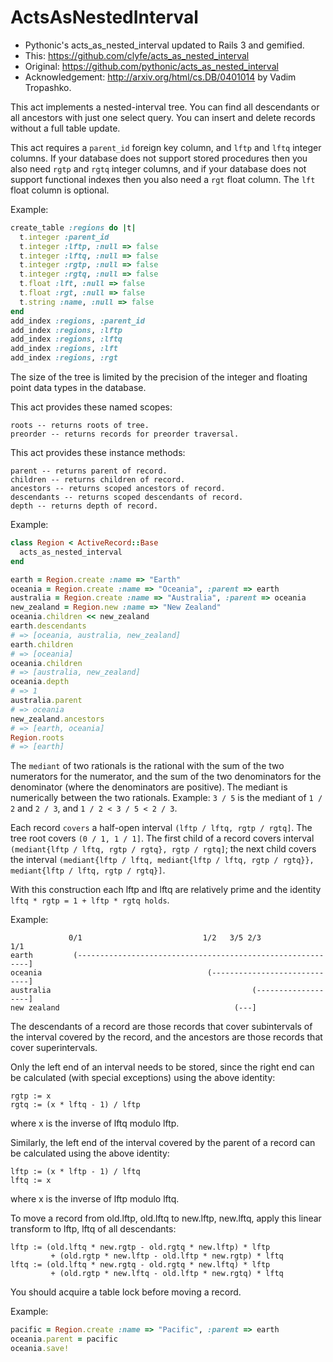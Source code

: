# ActsAsNestedInterval

* Pythonic's acts_as_nested_interval updated to Rails 3 and gemified.
* This: https://github.com/clyfe/acts_as_nested_interval
* Original: https://github.com/pythonic/acts_as_nested_interval
* Acknowledgement: http://arxiv.org/html/cs.DB/0401014 by Vadim Tropashko.

This act implements a nested-interval tree. You can find all descendants or all
ancestors with just one select query. You can insert and delete records without
a full table update.

This act requires a `parent_id` foreign key column, and `lftp` and `lftq`
integer columns. If your database does not support stored procedures then you
also need `rgtp` and `rgtq` integer columns, and if your database does not
support functional indexes then you also need a `rgt` float column. The `lft`
float column is optional.

Example:

```ruby
create_table :regions do |t|
  t.integer :parent_id
  t.integer :lftp, :null => false
  t.integer :lftq, :null => false
  t.integer :rgtp, :null => false
  t.integer :rgtq, :null => false
  t.float :lft, :null => false
  t.float :rgt, :null => false
  t.string :name, :null => false
end
add_index :regions, :parent_id
add_index :regions, :lftp
add_index :regions, :lftq
add_index :regions, :lft
add_index :regions, :rgt
```

The size of the tree is limited by the precision of the integer and floating
point data types in the database.

This act provides these named scopes:

    roots -- returns roots of tree.
    preorder -- returns records for preorder traversal.

This act provides these instance methods:

    parent -- returns parent of record.
    children -- returns children of record.
    ancestors -- returns scoped ancestors of record.
    descendants -- returns scoped descendants of record.
    depth -- returns depth of record.

Example:

```ruby
class Region < ActiveRecord::Base
  acts_as_nested_interval
end

earth = Region.create :name => "Earth"
oceania = Region.create :name => "Oceania", :parent => earth
australia = Region.create :name => "Australia", :parent => oceania
new_zealand = Region.new :name => "New Zealand"
oceania.children << new_zealand
earth.descendants
# => [oceania, australia, new_zealand]
earth.children
# => [oceania]
oceania.children
# => [australia, new_zealand]
oceania.depth
# => 1
australia.parent
# => oceania
new_zealand.ancestors
# => [earth, oceania]
Region.roots
# => [earth]
```

The `mediant` of two rationals is the rational with the sum of the two
numerators for the numerator, and the sum of the two denominators for the
denominator (where the denominators are positive). The mediant is numerically
between the two rationals.
Example: `3 / 5` is the mediant of `1 / 2` and `2 / 3`, and `1 / 2 < 3 / 5 < 2 / 3`.

Each record `covers` a half-open interval `(lftp / lftq, rgtp / rgtq]`. The tree
root covers `(0 / 1, 1 / 1]`. The first child of a record covers interval
`(mediant{lftp / lftq, rgtp / rgtq}, rgtp / rgtq]`; the next child covers the interval
`(mediant{lftp / lftq, mediant{lftp / lftq, rgtp / rgtq}}, mediant{lftp / lftq, rgtp / rgtq}]`.

With this construction each lftp and lftq are relatively prime and the identity
`lftq * rgtp = 1 + lftp * rgtq holds`.

Example:

                 0/1                           1/2   3/5 2/3                 1/1
    earth         (-----------------------------------------------------------]
    oceania                                     (-----------------------------]
    australia                                             (-------------------]
    new zealand                                       (---]

The descendants of a record are those records that cover subintervals of the
interval covered by the record, and the ancestors are those records that cover
superintervals.

Only the left end of an interval needs to be stored, since the right end can be
calculated (with special exceptions) using the above identity:

    rgtp := x
    rgtq := (x * lftq - 1) / lftp

where x is the inverse of lftq modulo lftp.

Similarly, the left end of the interval covered by the parent of a record can
be calculated using the above identity:

    lftp := (x * lftp - 1) / lftq
    lftq := x

where x is the inverse of lftp modulo lftq.

To move a record from old.lftp, old.lftq to new.lftp, new.lftq, apply this
linear transform to lftp, lftq of all descendants:

    lftp := (old.lftq * new.rgtp - old.rgtq * new.lftp) * lftp
             + (old.rgtp * new.lftp - old.lftp * new.rgtp) * lftq
    lftq := (old.lftq * new.rgtq - old.rgtq * new.lftq) * lftp
             + (old.rgtp * new.lftq - old.lftp * new.rgtq) * lftq

You should acquire a table lock before moving a record.

Example:

```ruby
pacific = Region.create :name => "Pacific", :parent => earth
oceania.parent = pacific
oceania.save!
```
